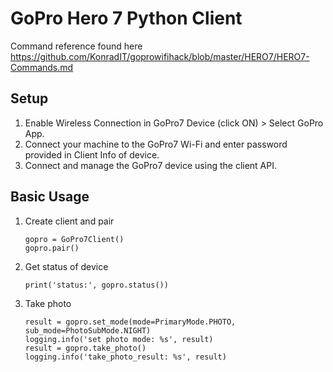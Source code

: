
# GoPro Hero 7 Python Client

Command reference found here https://github.com/KonradIT/goprowifihack/blob/master/HERO7/HERO7-Commands.md

## Setup

1. Enable Wireless Connection in GoPro7 Device (click ON) > Select GoPro App.
1. Connect your machine to the GoPro7 Wi-Fi and enter password provided in Client Info of device.
1. Connect and manage the GoPro7 device using the client API.

## Basic Usage

1. Create client and pair 
   ```
   gopro = GoPro7Client()
   gopro.pair()
   ```
1. Get status of device
   ```
   print('status:', gopro.status())
   ```
1. Take photo
   ```
   result = gopro.set_mode(mode=PrimaryMode.PHOTO, sub_mode=PhotoSubMode.NIGHT)
   logging.info('set photo mode: %s', result)
   result = gopro.take_photo()
   logging.info('take_photo_result: %s', result)
   ```
